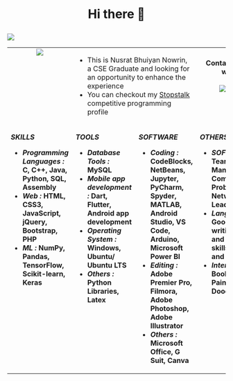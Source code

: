 <h1> <p align="center"> Hi there 👋 </p> </h1>

![](https://visitor-badge.glitch.me/badge?page_id=bhuiyannowrin)

<table>
  <tr valign=top>
    <td align="center"> 
      <img src="https://img.icons8.com/external-kiranshastry-lineal-color-kiranshastry/100/000000/external-code-coding-kiranshastry-lineal-color-kiranshastry-5.png"/> 
    </td>
    <td colspan="2">
      <ul>
        <li> This is Nusrat Bhuiyan Nowrin, a CSE Graduate and looking for an opportunity to enhance the experience
        <li>You can checkout my <a href="https://www.stopstalk.com/user/profile/bhuiyannowrin">Stopstalk</a> competitive programming profile</li>
      </ul>
    </td>
    <td align="center">
         <h4> Contact/ Connect with me: </h4>
         <a href="mailto:nusratbhuiyannowrin@gmail.com"><img src="https://img.icons8.com/external-kiranshastry-lineal-kiranshastry/24/000000/external-email-advertising-kiranshastry-lineal-kiranshastry-1.png"/></a>
         <a href="https://www.linkedin.com/in/bhuiyannowrin/"><img src="https://img.icons8.com/external-justicon-flat-justicon/24/000000/external-linkedin-social-media-justicon-flat-justicon.png"/></a>
         <a href="https://twitter.com/bhuiyannowrin"><img src="https://img.icons8.com/color/24/000000/twitter--v2.png"/></a>
         <a href="https://www.instagram.com/bhuiyan.nowrin/"><img src="https://img.icons8.com/fluency/24/000000/instagram-new.png"/></a>
    </td>
  </tr>
  
  <tr valign=top>
    <td align="left" colspan="1">
      <p><i><b>SKILLS </i></p>
      <ul>
        <li> <i><b>Programming Languages :</b></i> C, C++, Java, Python, SQL, Assembly </li>
        <li> <i><b> Web :</b></i> HTML, CSS3, JavaScript, jQuery, Bootstrap, PHP</li>
        <li> <i><b> ML :</b> </i> NumPy, Pandas, TensorFlow, Scikit-learn, Keras</li>
      </ul>
    </td>
    <td align="top">
      <p><i><b>TOOLS </i></p>
      <ul>
        <li> <i><b>Database Tools :</b></i> MySQL</li>
        <li> <i><b>Mobile app development :</b> </i> Dart, Flutter, Android app development</li>
        <li> <i><b>Operating System :</b> </i> Windows, Ubuntu/ Ubuntu LTS</li>
        <li> <i><b>Others :</b></i> Python Libraries, Latex</li>
      </ul>
    </td>
    <td align="left">
      <p><i><b>SOFTWARE</i></p>
      <ul>
        <li> <i><b>Coding :</b></i> CodeBlocks, NetBeans, Jupyter, PyCharm, Spyder, MATLAB, Android Studio, VS Code, Arduino, Microsoft Power BI</li>
        <li> <i><b>Editing :</b></i> Adobe Premier Pro, Filmora, Adobe Photoshop, Adobe Illustrator</li>
        <li> <i><b>Others :</b> </i> Microsoft Office, G Suit, Canva</li>
      </ul>
    </td>
    <td align="left">
      <p><i><b>OTHERS</i></p>
      <ul>
        <li> <i><b>SOFT Skills :</b></i> Team Management, Communication, Problem Solving, Networking, Leadership</li>
        <li> <i><b>Language Skill :</b></i> Good reading, writing, listening and speaking skills in Bengali and English</li>
        <li> <i><b>Interest :</b> </i> Reading Books, Painting/Drawing, Doodling</li>
      </ul>
    </td>
  </tr> 

</table>
